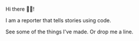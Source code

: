 Hi there 🙋🏽!

I am a reporter that tells stories using code.

See some of the things I've made. Or drop me a line. 